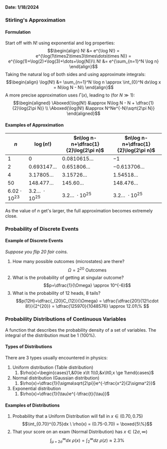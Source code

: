 **Date: 1/18/2024**

### Stirling's Approximation
#### Formulation
Start off with $N!$ using exponential and log properties:
$$\begin{align}
N! &= e^{\log N!} = e^{\log(1\times2\times3\times\dots\times N)} = e^{\log(1)+\log(2)+\log(3)+\dots+\log(N)}\\
N! &= e^{\sum_{n=1}^N \log n}
\end{align}$$
Taking the natural log of both sides and using approximate integrals:
$$\begin{align}
\log(N!) &= \sum_{n=1}^N \log n \approx \int_{0}^N dx\log x = N\log N - N\\
\end{align}$$
A more precise approximation uses $\Gamma(x)$, leading to (for $N\gg 1$):
$$\begin{aligned}
\Aboxed{\log(N!) &\approx N\log N - N + \dfrac{1}{2}\log(2\pi N)} \\
\Aboxed{\log(N!) &\approx N^Ne^{-N}\sqrt{2\pi N}}
\end{aligned}$$
#### Examples of Approximation
| $n$ | $\log(n!)$ | $n\log n-n+\dfrac{1}{2}\log(2\pi n)$ | $n\log n-n+\dfrac{1}{2}\log(2\pi n)$ |
| ---- | ---- | ---- | ---- |
| 1 | $0$ | $0.0810615\dots$ | $-1$ |
| 2 | $0.693147\dots$ | $0.651806\dots$ | $-0.613706\dots$ |
| 4 | $3.17805\dots$ | $3.15726\dots$ | $1.54518\dots$ |
| 50 | $148.477\dots$ | $145.60\dots$ | $148.476\dots$ |
| $6.02\cdot10^{23}$ | $3.2\dots\ \cdot10^{25}$ | $3.2\dots\ \cdot10^{25}$ | $3.2\dots\ \cdot10^{25}$ |
As the value of $n$ get's larger, the full approximation becomes extremely close.


### Probability of Discrete Events
#### Example of Discrete Events
*Suppose you flip 20 fair coins.*
1. How many possible outcomes (microstates) are there?
$$\Omega = 2^{20} \mathrm{\ Outcomes}$$
2. What is the probability of getting at singular outcome?
$$p=\dfrac{1}{\Omega} \approx 10^{-6}$$
3. What is the probability of 12 heads, 8 tails?
$$p(12H)=\dfrac{_{20}C_{12}}{\Omega} = \dfrac{\dfrac{20!}{12!\cdot 8!}}{2^{20}} = \dfrac{125970}{1048576} \approx 12.01\% $$

### Probability Distributions of Continuous Variables
A function that describes the probability density of a set of variables.
The integral of the distribution must be $1$ ($100\%$).
#### Types of Distributions
There are 3 types usually encountered in physics:
1. Uniform distribution (Table distribution)
	1. $\rho(x)=\begin{cases}1,&0\le x\lt 1\\0,&x\lt0,x \ge 1\end{cases}$
2. Normal distribution (Gaussian distribution)
	1. $\rho(x)=\dfrac{1}{\sigma\sqrt{2\pi}}e^{-\tfrac{x^2}{2\sigma^2}}$
3. Exponential distribution
	1. $\rho(x)=\dfrac{1}{\tau}e^{-\tfrac{t}{\tau}}$
#### Examples of Distributions
1. Probability that a Uniform Distribution will fall in $x\in(0.70, 0.75)$
$$\int_{0.70}^{0.75}dx \ \rho(x) = (0.75-0.70) = \boxed{5\%}$$
2. That your score on an exam (Normal Distribution) has $x\in(2\sigma, \infty)$
$$\int_{\mu+2\sigma}^{\infty}dx \ \rho(x) = \int_{2}^{\infty}dz \ \rho(z) \approx 2.3\%$$


